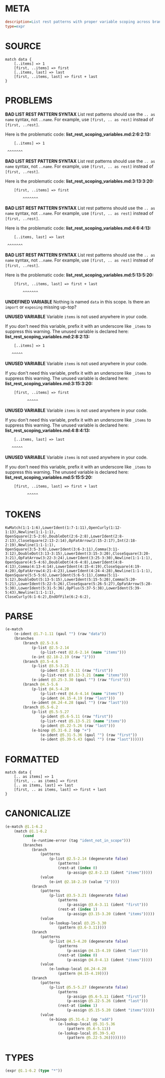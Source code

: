 # META
~~~ini
description=List rest patterns with proper variable scoping across branches
type=expr
~~~
# SOURCE
~~~roc
match data {
    [..items] => 1
    [first, ..items] => first
    [..items, last] => last
    [first, ..items, last] => first + last
}
~~~
# PROBLEMS
**BAD LIST REST PATTERN SYNTAX**
List rest patterns should use the `.. as name` syntax, not `..name`.
For example, use `[first, .. as rest]` instead of `[first, ..rest]`.

Here is the problematic code:
**list_rest_scoping_variables.md:2:6:2:13:**
```roc
    [..items] => 1
```
     ^^^^^^^


**BAD LIST REST PATTERN SYNTAX**
List rest patterns should use the `.. as name` syntax, not `..name`.
For example, use `[first, .. as rest]` instead of `[first, ..rest]`.

Here is the problematic code:
**list_rest_scoping_variables.md:3:13:3:20:**
```roc
    [first, ..items] => first
```
            ^^^^^^^


**BAD LIST REST PATTERN SYNTAX**
List rest patterns should use the `.. as name` syntax, not `..name`.
For example, use `[first, .. as rest]` instead of `[first, ..rest]`.

Here is the problematic code:
**list_rest_scoping_variables.md:4:6:4:13:**
```roc
    [..items, last] => last
```
     ^^^^^^^


**BAD LIST REST PATTERN SYNTAX**
List rest patterns should use the `.. as name` syntax, not `..name`.
For example, use `[first, .. as rest]` instead of `[first, ..rest]`.

Here is the problematic code:
**list_rest_scoping_variables.md:5:13:5:20:**
```roc
    [first, ..items, last] => first + last
```
            ^^^^^^^


**UNDEFINED VARIABLE**
Nothing is named `data` in this scope.
Is there an `import` or `exposing` missing up-top?

**UNUSED VARIABLE**
Variable ``items`` is not used anywhere in your code.

If you don't need this variable, prefix it with an underscore like `_items` to suppress this warning.
The unused variable is declared here:
**list_rest_scoping_variables.md:2:8:2:13:**
```roc
    [..items] => 1
```
       ^^^^^


**UNUSED VARIABLE**
Variable ``items`` is not used anywhere in your code.

If you don't need this variable, prefix it with an underscore like `_items` to suppress this warning.
The unused variable is declared here:
**list_rest_scoping_variables.md:3:15:3:20:**
```roc
    [first, ..items] => first
```
              ^^^^^


**UNUSED VARIABLE**
Variable ``items`` is not used anywhere in your code.

If you don't need this variable, prefix it with an underscore like `_items` to suppress this warning.
The unused variable is declared here:
**list_rest_scoping_variables.md:4:8:4:13:**
```roc
    [..items, last] => last
```
       ^^^^^


**UNUSED VARIABLE**
Variable ``items`` is not used anywhere in your code.

If you don't need this variable, prefix it with an underscore like `_items` to suppress this warning.
The unused variable is declared here:
**list_rest_scoping_variables.md:5:15:5:20:**
```roc
    [first, ..items, last] => first + last
```
              ^^^^^


# TOKENS
~~~zig
KwMatch(1:1-1:6),LowerIdent(1:7-1:11),OpenCurly(1:12-1:13),Newline(1:1-1:1),
OpenSquare(2:5-2:6),DoubleDot(2:6-2:8),LowerIdent(2:8-2:13),CloseSquare(2:13-2:14),OpFatArrow(2:15-2:17),Int(2:18-2:19),Newline(1:1-1:1),
OpenSquare(3:5-3:6),LowerIdent(3:6-3:11),Comma(3:11-3:12),DoubleDot(3:13-3:15),LowerIdent(3:15-3:20),CloseSquare(3:20-3:21),OpFatArrow(3:22-3:24),LowerIdent(3:25-3:30),Newline(1:1-1:1),
OpenSquare(4:5-4:6),DoubleDot(4:6-4:8),LowerIdent(4:8-4:13),Comma(4:13-4:14),LowerIdent(4:15-4:19),CloseSquare(4:19-4:20),OpFatArrow(4:21-4:23),LowerIdent(4:24-4:28),Newline(1:1-1:1),
OpenSquare(5:5-5:6),LowerIdent(5:6-5:11),Comma(5:11-5:12),DoubleDot(5:13-5:15),LowerIdent(5:15-5:20),Comma(5:20-5:21),LowerIdent(5:22-5:26),CloseSquare(5:26-5:27),OpFatArrow(5:28-5:30),LowerIdent(5:31-5:36),OpPlus(5:37-5:38),LowerIdent(5:39-5:43),Newline(1:1-1:1),
CloseCurly(6:1-6:2),EndOfFile(6:2-6:2),
~~~
# PARSE
~~~clojure
(e-match
	(e-ident @1.7-1.11 (qaul "") (raw "data"))
	(branches
		(branch @2.5-3.6
			(p-list @2.5-2.14
				(p-list-rest @2.6-2.14 (name "items")))
			(e-int @2.18-2.19 (raw "1")))
		(branch @3.5-4.6
			(p-list @3.5-3.21
				(p-ident @3.6-3.11 (raw "first"))
				(p-list-rest @3.13-3.21 (name "items")))
			(e-ident @3.25-3.30 (qaul "") (raw "first")))
		(branch @4.5-5.6
			(p-list @4.5-4.20
				(p-list-rest @4.6-4.14 (name "items"))
				(p-ident @4.15-4.19 (raw "last")))
			(e-ident @4.24-4.28 (qaul "") (raw "last")))
		(branch @5.5-6.2
			(p-list @5.5-5.27
				(p-ident @5.6-5.11 (raw "first"))
				(p-list-rest @5.13-5.21 (name "items"))
				(p-ident @5.22-5.26 (raw "last")))
			(e-binop @5.31-6.2 (op "+")
				(e-ident @5.31-5.36 (qaul "") (raw "first"))
				(e-ident @5.39-5.43 (qaul "") (raw "last"))))))
~~~
# FORMATTED
~~~roc
match data {
	[.. as items] => 1
	[first, .. as items] => first
	[.. as items, last] => last
	[first, .. as items, last] => first + last
}
~~~
# CANONICALIZE
~~~clojure
(e-match @1.1-6.2
	(match @1.1-6.2
		(cond
			(e-runtime-error (tag "ident_not_in_scope")))
		(branches
			(branch
				(patterns
					(p-list @2.5-2.14 (degenerate false)
						(patterns)
						(rest-at (index 0)
							(p-assign @2.8-2.13 (ident "items")))))
				(value
					(e-int @2.18-2.19 (value "1"))))
			(branch
				(patterns
					(p-list @3.5-3.21 (degenerate false)
						(patterns
							(p-assign @3.6-3.11 (ident "first")))
						(rest-at (index 1)
							(p-assign @3.15-3.20 (ident "items")))))
				(value
					(e-lookup-local @3.25-3.30
						(pattern @3.6-3.11))))
			(branch
				(patterns
					(p-list @4.5-4.20 (degenerate false)
						(patterns
							(p-assign @4.15-4.19 (ident "last")))
						(rest-at (index 0)
							(p-assign @4.8-4.13 (ident "items")))))
				(value
					(e-lookup-local @4.24-4.28
						(pattern @4.15-4.19))))
			(branch
				(patterns
					(p-list @5.5-5.27 (degenerate false)
						(patterns
							(p-assign @5.6-5.11 (ident "first"))
							(p-assign @5.22-5.26 (ident "last")))
						(rest-at (index 1)
							(p-assign @5.15-5.20 (ident "items")))))
				(value
					(e-binop @5.31-6.2 (op "add")
						(e-lookup-local @5.31-5.36
							(pattern @5.6-5.11))
						(e-lookup-local @5.39-5.43
							(pattern @5.22-5.26))))))))
~~~
# TYPES
~~~clojure
(expr @1.1-6.2 (type "*"))
~~~
